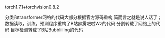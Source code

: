 torch1.7.1+torchvision0.8.2

分类和transformer网络的代码大部分根据官方源码重构,简而言之就是说人话了；数据读取，训练，预测程序重构了B站霹雳吧啦Wz的代码
分割转载了网络上的代码
目标检测转载了B站Bubbliiiing的代码

